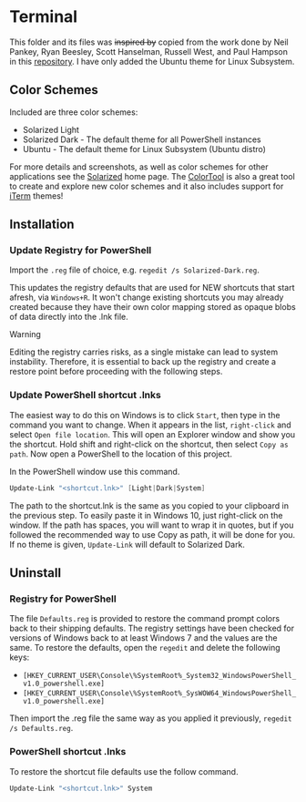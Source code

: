 # Terminal

This folder and its files was ~~inspired by~~ copied from the work done by Neil Pankey, Ryan Beesley, Scott Hanselman, Russell West, and
Paul Hampson in this [repository](https://github.com/neilpa/cmd-colors-solarized). I have only added the Ubuntu theme for Linux Subsystem.

## Color Schemes

Included are three color schemes:

* Solarized Light
* Solarized Dark - The default theme for all PowerShell instances
* Ubuntu - The default theme for Linux Subsystem (Ubuntu distro)

For more details and screenshots, as well as color schemes for other applications see the [Solarized](https://ethanschoonover.com/solarized)
home page. The [ColorTool](https://github.com/Microsoft/Terminal/tree/master/src/tools/ColorTool) is also a great tool to create and explore
new color schemes and it also  includes support for [iTerm](https://github.com/mbadolato/iTerm2-Color-Schemes) themes!

## Installation

### Update Registry for PowerShell

Import the `.reg` file of choice, e.g. `regedit /s Solarized-Dark.reg`.

This updates the registry defaults that are used for NEW shortcuts that start afresh, via `Windows+R`. It won't change existing shortcuts
you may already created because they have their own color mapping stored as opaque blobs of data directly into the .lnk file.

>[!WARNING]
> Editing the registry carries risks, as a single mistake can lead to system instability. Therefore, it is essential to back up the registry
> and create a restore point before proceeding with the following steps.

### Update PowerShell shortcut .lnks

The easiest way to do this on Windows is to click `Start`, then type in the command you want to change. When it appears in the list,
`right-click` and select `Open file location`. This will open an Explorer window and show you the shortcut. Hold shift and right-click on
the shortcut, then select `Copy as path`. Now open a PowerShell to the location of this project.

In the PowerShell window use this command.

```PowerShell
Update-Link "<shortcut.lnk>" [Light|Dark|System]
```

The path to the shortcut.lnk is the same as you copied to your clipboard in the previous step. To easily paste it in Windows 10, just
right-click on the window. If the path has spaces, you will want to wrap it in quotes, but if you followed the recommended way to use Copy
as path, it will be done for you. If no theme is given, `Update-Link` will default to Solarized Dark.

## Uninstall

### Registry for PowerShell

The file `Defaults.reg` is provided to restore the command prompt colors back to their shipping defaults. The registry settings have been
checked for versions of Windows back to at least Windows 7 and the values are the same. To restore the defaults, open the `regedit` and
delete the following keys:

* `[HKEY_CURRENT_USER\Console\%SystemRoot%_System32_WindowsPowerShell_v1.0_powershell.exe]`
* `[HKEY_CURRENT_USER\Console\%SystemRoot%_SysWOW64_WindowsPowerShell_v1.0_powershell.exe]`

Then import the .reg file the same way as you applied it previously, `regedit /s Defaults.reg`.

### PowerShell shortcut .lnks

To restore the shortcut file defaults use the follow command.

```PowerShell
Update-Link "<shortcut.lnk>" System
```
